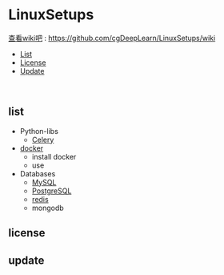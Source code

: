 # LinuxSetups 

[查看wiki吧](https://github.com/cgDeepLearn/LinuxSetups/wiki) : https://github.com/cgDeepLearn/LinuxSetups/wiki


* [List](#list)
* [License](#license)
* [Update](#update)

<br>

## list

* Python-libs
  * [Celery](docs/python-lib/Celery.md)
* [docker](docs/docker/install-docker.md)
  * install docker
  * use
* Databases
  * [MySQL](docs/databases/mysql.md)
  * [PostgreSQL](docs/databases/postgresql.md)
  * [redis](docs/databases/redis.md)
  * mongodb

## license

## update 